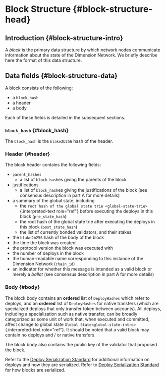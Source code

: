 # Block Structure {#block-structure-head}

## Introduction {#block-structure-intro}

A _block_ is the primary data structure by which network nodes communicate information about the state of the Dimension Network. We briefly describe here the format of this data structure.

## Data fields {#block-structure-data}

A block consists of the following:

-   a `block_hash`
-   a header
-   a body

Each of these fields is detailed in the subsequent sections.

### `block_hash` {#block_hash}

The `block_hash` is the `blake2b256` hash of the header.

### Header {#header}

The block header contains the following fields:

-   `parent_hashes`
    -   a list of `block_hash`es giving the parents of the block
-   justifications
    -   a list of `block_hash`es giving the justifications of the block (see consensus description in part A for more details)
-   a summary of the global state, including
    -   the `root hash of the global state trie <global-state-trie>`{.interpreted-text role="ref"} before executing the deploys in this block (`pre_state_hash`)
    -   the root hash of the global state trie after executing the deploys in this block (`post_state_hash`)
    -   the list of currently bonded validators, and their stakes
-   the `blake2b256` hash of the body of the block
-   the time the block was created
-   the protocol version the block was executed with
-   the number of deploys in the block
-   the human-readable name corresponding to this instance of the Dimension Network (`chain_id`)
-   an indicator for whether this message is intended as a valid block or merely a _ballot_ (see consensus description in part A for more details)

### Body {#body}

The block body contains an **ordered** list of `DeployHashes` which refer to deploys, and an **ordered** list of `DeployHashes` for native transfers (which are specialized deploys that only transfer token between accounts). All deploys, including a specialization such as native transfer, can be broadly categorized as some unit of work that, when executed and committed, affect change to global state `Global State<global-state-intro>`{.interpreted-text role="ref"}. It should be noted that a valid block may contain no deploys and / or native transfers.

The block body also contains the public key of the validator that proposed the block.

Refer to the [Deploy Serialization Standard](serialization-standard.md) for additional information on deploys and how they are serialized. Refer to [Deploy Serialization Standard](serialization-standard.md) for how blocks are serialized.
